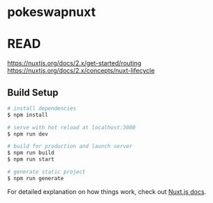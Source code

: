 # pokeswapnuxt

# READ 
https://nuxtjs.org/docs/2.x/get-started/routing
https://nuxtjs.org/docs/2.x/concepts/nuxt-lifecycle

## Build Setup

```bash
# install dependencies
$ npm install

# serve with hot reload at localhost:3000
$ npm run dev

# build for production and launch server
$ npm run build
$ npm run start

# generate static project
$ npm run generate
```

For detailed explanation on how things work, check out [Nuxt.js docs](https://nuxtjs.org).
